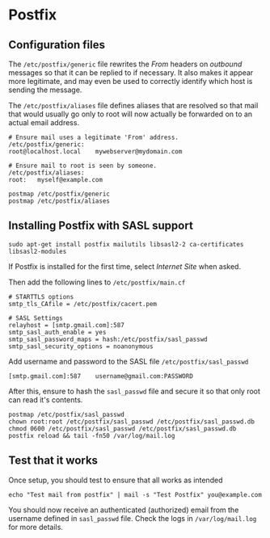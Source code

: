 # Postfix
## Configuration files
The `/etc/postfix/generic` file rewrites the *From* headers on _outbound_ messages so that it can
be replied to if necessary. It also makes it appear more legitimate, and may
even be used to correctly identify which host is sending the message.

The `/etc/postfix/aliases` file defines aliases that are resolved so that mail
that would usually go only to root will now actually be forwarded on to an
actual email address.

```
# Ensure mail uses a legitimate 'From' address.
/etc/postfix/generic:
root@localhost.local    mywebserver@mydomain.com

# Ensure mail to root is seen by someone.
/etc/postfix/aliases:
root:   myself@example.com

postmap /etc/postfix/generic
postmap /etc/postfix/aliases
```

## Installing Postfix with SASL support
```
sudo apt-get install postfix mailutils libsasl2-2 ca-certificates libsasl2-modules
```

If Postfix is installed for the first time, select _Internet Site_ when asked.

Then add the following lines to `/etc/postfix/main.cf`

```
# STARTTLS options
smtp_tls_CAfile = /etc/postfix/cacert.pem

# SASL Settings
relayhost = [smtp.gmail.com]:587
smtp_sasl_auth_enable = yes
smtp_sasl_password_maps = hash:/etc/postfix/sasl_passwd
smtp_sasl_security_options = noanonymous
```
Add username and password to the SASL file `/etc/postfix/sasl_passwd`
```
[smtp.gmail.com]:587    username@gmail.com:PASSWORD
```
After this, ensure to hash the `sasl_passwd` file and secure it so that only
root can read it's contents.
```
postmap /etc/postfix/sasl_passwd
chown root:root /etc/postfix/sasl_passwd /etc/postfix/sasl_passwd.db
chmod 0600 /etc/postfix/sasl_passwd /etc/postfix/sasl_passwd.db
postfix reload && tail -fn50 /var/log/mail.log
```

## Test that it works

Once setup, you should test to ensure that all works as intended
```
echo "Test mail from postfix" | mail -s "Test Postfix" you@example.com
```
You should now receive an authenticated (authorized) email from the username
defined in `sasl_passwd` file. Check the logs in `/var/log/mail.log` for more
details.
